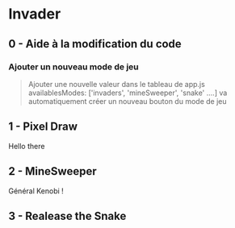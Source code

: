 # Invader
## 0 - Aide à la modification du code


### Ajouter un nouveau mode de jeu
> Ajouter une nouvelle valeur dans le tableau de app.js availablesModes: ['invaders', 'mineSweeper', 'snake' ....] va automatiquement créer un nouveau bouton du mode de jeu
## 1 - Pixel Draw
Hello there
## 2 - MineSweeper
Général Kenobi !
## 3 - Realease the Snake

    
